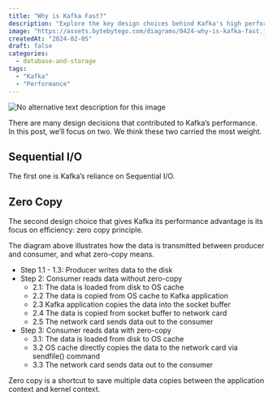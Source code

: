 ```yaml
---
title: "Why is Kafka Fast?"
description: "Explore the key design choices behind Kafka's high performance."
image: "https://assets.bytebytego.com/diagrams/0424-why-is-kafka-fast.jpg"
createdAt: "2024-02-05"
draft: false
categories:
  - database-and-storage
tags:
  - "Kafka"
  - "Performance"
---
```


![No alternative text description for this image](https://assets.bytebytego.com/diagrams/0424-why-is-kafka-fast.jpg)

There are many design decisions that contributed to Kafka’s performance. In this post, we’ll focus on two. We think these two carried the most weight.

## Sequential I/O

The first one is Kafka’s reliance on Sequential I/O.

## Zero Copy

The second design choice that gives Kafka its performance advantage is its focus on efficiency: zero copy principle.

The diagram above illustrates how the data is transmitted between producer and consumer, and what zero-copy means.

*   Step 1.1 - 1.3: Producer writes data to the disk
*   Step 2: Consumer reads data without zero-copy
    *   2.1: The data is loaded from disk to OS cache
    *   2.2 The data is copied from OS cache to Kafka application
    *   2.3 Kafka application copies the data into the socket buffer
    *   2.4 The data is copied from socket buffer to network card
    *   2.5 The network card sends data out to the consumer
*   Step 3: Consumer reads data with zero-copy
    *   3.1: The data is loaded from disk to OS cache
    *   3.2 OS cache directly copies the data to the network card via sendfile() command
    *   3.3 The network card sends data out to the consumer

Zero copy is a shortcut to save multiple data copies between the application context and kernel context.
